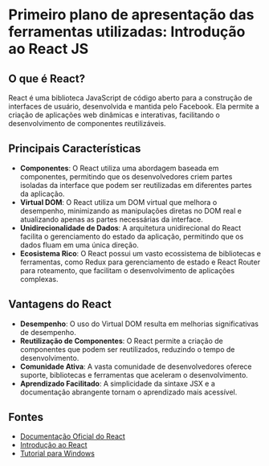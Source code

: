 # Primeiro plano de apresentação das ferramentas utilizadas: Introdução ao React JS

## O que é React?

React é uma biblioteca JavaScript de código aberto para a construção de interfaces de usuário, desenvolvida e mantida pelo Facebook. Ela permite a criação de aplicações web dinâmicas e interativas, facilitando o desenvolvimento de componentes reutilizáveis.

## Principais Características

- **Componentes**: O React utiliza uma abordagem baseada em componentes, permitindo que os desenvolvedores criem partes isoladas da interface que podem ser reutilizadas em diferentes partes da aplicação.
- **Virtual DOM**: O React utiliza um DOM virtual que melhora o desempenho, minimizando as manipulações diretas no DOM real e atualizando apenas as partes necessárias da interface.
- **Unidirecionalidade de Dados**: A arquitetura unidirecional do React facilita o gerenciamento do estado da aplicação, permitindo que os dados fluam em uma única direção.
- **Ecosistema Rico**: O React possui um vasto ecossistema de bibliotecas e ferramentas, como Redux para gerenciamento de estado e React Router para roteamento, que facilitam o desenvolvimento de aplicações complexas.

## Vantagens do React

- **Desempenho**: O uso do Virtual DOM resulta em melhorias significativas de desempenho.
- **Reutilização de Componentes**: O React permite a criação de componentes que podem ser reutilizados, reduzindo o tempo de desenvolvimento.
- **Comunidade Ativa**: A vasta comunidade de desenvolvedores oferece suporte, bibliotecas e ferramentas que aceleram o desenvolvimento.
- **Aprendizado Facilitado**: A simplicidade da sintaxe JSX e a documentação abrangente tornam o aprendizado mais acessível.

## Fontes

- [Documentação Oficial do React](https://pt-br.react.dev)
- [Introdução ao React](https://developer.mozilla.org/pt-BR/docs/Learn/Tools_and_testing/Client-side_JavaScript_frameworks/React_getting_started)
- [Tutorial para Windows](https://learn.microsoft.com/pt-br/windows/dev-environment/javascript/react-beginners-tutorial)